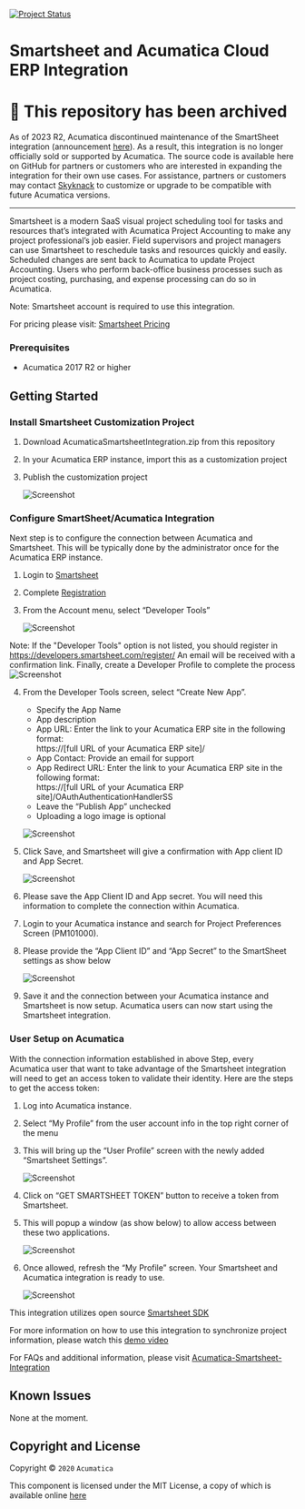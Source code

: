 [![Project Status](http://opensource.box.com/badges/inactive.svg)](http://opensource.box.com/badges)

Smartsheet and Acumatica Cloud ERP Integration
==================================

# 🚫 This repository has been archived 
As of 2023 R2, Acumatica discontinued maintenance of the SmartSheet integration (announcement [here](https://community.acumatica.com/acumatica-news-updates-2/smartsheet-2023-r1-and-2023-r2-compatibility-upgrade-and-deprecation-notice-19996?tid=19996&fid=2)). As a result, this integration is no longer officially sold or supported by Acumatica. The source code is available here on GitHub for partners or customers who are interested in expanding the integration for their own use cases. For assistance, partners or customers may contact [Skyknack](mailto:info@skyknack.com) to customize or upgrade to be compatible with future Acumatica versions.

- - - -


Smartsheet is a modern SaaS visual project scheduling tool for tasks and resources that’s integrated with Acumatica Project Accounting to make any project professional’s job easier. Field supervisors and project managers can use Smartsheet to reschedule tasks and resources quickly and easily. Scheduled changes are sent back to Acumatica to update Project Accounting. Users who perform back-office business processes such as project costing, purchasing, and expense processing can do so in Acumatica.

Note: Smartsheet account is required to use this integration. 

For pricing please visit: [Smartsheet Pricing](https://www.smartsheet.com/pricing)

### Prerequisites

* Acumatica 2017 R2 or higher

Getting Started
-----------

### Install Smartsheet Customization Project
1. Download AcumaticaSmartsheetIntegration.zip from this repository
2. In your Acumatica ERP instance, import this as a customization project
3. Publish the customization project

    ![Screenshot](/_ReadMeImages/Image1.png)

### Configure SmartSheet/Acumatica Integration
Next step is to configure the connection between Acumatica and Smartsheet. This will be typically done by the administrator once for the Acumatica ERP instance.

1. Login to [Smartsheet](http://www.smartsheet.com)
2. Complete [Registration](http://developers.smartsheet.com/register)
3. From the Account menu, select “Developer Tools”

    ![Screenshot](/_ReadMeImages/Image2.png)

Note: If the "Developer Tools" option is not listed, you should register in https://developers.smartsheet.com/register/
An email will be received with a confirmation link. Finally, create a Developer Profile to complete the process
    ![Screenshot](/_ReadMeImages/DevProfile.png)

4. From the Developer Tools screen, select “Create New App”. 
   
   *  Specify the App Name
   *  App description
   *	App URL: Enter the link to your Acumatica ERP site in the following format:  
      https://[full URL of your Acumatica ERP site]/      
   *	App Contact: Provide an email for support
   *	App Redirect URL: Enter the link to your Acumatica ERP site in the following format:      
      https://[full URL of your Acumatica ERP site]/OAuthAuthenticationHandlerSS 
   *	Leave the “Publish App” unchecked
   *	Uploading a logo image is optional

    ![Screenshot](/_ReadMeImages/Image3.png)

5. Click Save, and Smartsheet will give a confirmation with App client ID and App Secret.

    ![Screenshot](/_ReadMeImages/Image4.png)
  
6. Please save the App Client ID and App secret. You will need this information to complete the connection within Acumatica. 
7. Login to your Acumatica instance and search for Project Preferences Screen (PM101000).
8. Please provide the “App Client ID” and “App Secret” to the SmartSheet settings as show below

    ![Screenshot](/_ReadMeImages/Image5.png)

9. Save it and the connection between your Acumatica instance and Smartsheet is now setup. Acumatica users can now start using the Smartsheet integration.

### User Setup on Acumatica

With the connection information established in above Step, every Acumatica user that want to take advantage of the Smartsheet integration will need to get an access token to validate their identity. Here are the steps to get the access token:

1. Log into Acumatica instance.
2. Select “My Profile” from the user account info in the top right corner of the menu
3. This will bring up the “User Profile” screen with the newly added “Smartsheet Settings”.

    ![Screenshot](/_ReadMeImages/Image6.png)

4. Click on “GET SMARTSHEET TOKEN” button to receive a token from Smartsheet.
5. This will popup a window (as show below) to allow access between these two applications. 

    ![Screenshot](/_ReadMeImages/Image7.png)
  
6. Once allowed, refresh the “My Profile” screen. Your Smartsheet and Acumatica integration is ready to use.

    ![Screenshot](/_ReadMeImages/Image8.png)

This integration utilizes open source [Smartsheet SDK](https://github.com/smartsheet-platform/smartsheet-csharp-sdk)

For more information on how to use this integration to synchronize project information, please watch this [demo video](https://youtu.be/tkeiSayV9x0)

For FAQs and additional information, please visit [Acumatica-Smartsheet-Integration](https://www.acumatica.com/extensions/acumatica-smartsheet-integration)

Known Issues
------------
None at the moment.

## Copyright and License

Copyright © `2020` `Acumatica`

This component is licensed under the MIT License, a copy of which is available online [here](LICENSE.md)
